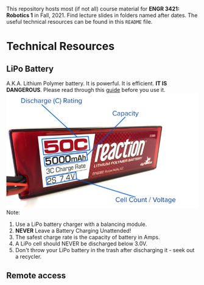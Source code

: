 This repository hosts most (if not all) course material for **ENGR 3421: Robotics 1** in Fall, 2021. Find lecture slides in folders named after dates. The useful technical resources can be found in this `README` file. 
# Technical Resources

## LiPo Battery
A.K.A. Lithium Polymer battery. It is powerful. It is efficient. **IT IS DANGEROUS**. Please read through this [guide](https://rogershobbycenter.com/lipoguide) before you use it.
![lipo_numbers](https://github.com/linzhangUCA/robotics1-2021/blob/main/images/lipo_numbers.jpeg)
Note:
1. Use a LiPo battery charger with a balancing module.
2. **NEVER** Leave a Battery Charging Unattended!
3. The safest charge rate is the capacity of battery in Amps.
4. A LiPo cell should NEVER be discharged below 3.0V.
5. Don't throw your LiPo battery in the trash after discharging it - seek out a recycler.

## Remote access

